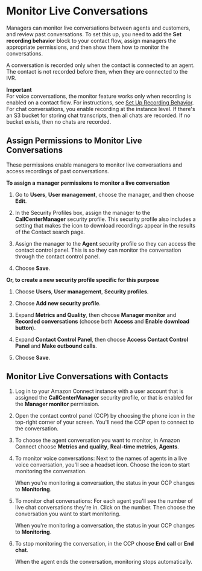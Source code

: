 # Monitor Live Conversations<a name="monitor-conversations"></a>

Managers can monitor live conversations between agents and customers, and review past conversations\. To set this up, you need to add the **Set recording behavior** block to your contact flow, assign managers the appropriate permissions, and then show them how to monitor the conversations\.

A conversation is recorded only when the contact is connected to an agent\. The contact is not recorded before then, when they are connected to the IVR\. 

**Important**  
For voice conversations, the monitor feature works only when recording is enabled on a contact flow\. For instructions, see [Set Up Recording Behavior](set-up-recordings.md)\.   
For chat conversations, you enable recording at the instance level\. If there's an S3 bucket for storing chat transcripts, then all chats are recorded\. If no bucket exists, then no chats are recorded\.

## Assign Permissions to Monitor Live Conversations<a name="monitor-conversations-permissions"></a>

These permissions enable managers to monitor live conversations and access recordings of past conversations\. 

**To assign a manager permissions to monitor a live conversation**

1. Go to **Users**, **User management**, choose the manager, and then choose **Edit**\.

1. In the Security Profiles box, assign the manager to the **CallCenterManager** security profile\. This security profile also includes a setting that makes the icon to download recordings appear in the results of the Contact search page\. 

1. Assign the manager to the **Agent** security profile so they can access the contact control panel\. This is so they can monitor the conversation through the contact control panel\.

1. Choose **Save**\. 

**Or, to create a new security profile specific for this purpose**

1. Choose **Users**, **User management**, **Security profiles**\. 

1. Choose **Add new security profile**\. 

1. Expand **Metrics and Quality**, then choose **Manager monitor** and **Recorded conversations** \(choose both **Access** and **Enable download button**\)\. 

1. Expand **Contact Control Panel**, then choose **Access Contact Control Panel** and **Make outbound calls**\. 

1. Choose **Save**\. 

## Monitor Live Conversations with Contacts<a name="w17aac40b8c11"></a>

1. Log in to your Amazon Connect instance with a user account that is assigned the **CallCenterManager** security profile, or that is enabled for the **Manager monitor** permission\.

1. Open the contact control panel \(CCP\) by choosing the phone icon in the top\-right corner of your screen\. You'll need the CCP open to connect to the conversation\. 

1. To choose the agent conversation you want to monitor, in Amazon Connect choose **Metrics and quality**, **Real\-time metrics**, **Agents**\.

1. To monitor voice conversations: Next to the names of agents in a live voice conversation, you'll see a headset icon\. Choose the icon to start monitoring the conversation\.

   When you're monitoring a conversation, the status in your CCP changes to **Monitoring**\.

1. To monitor chat conversations: For each agent you'll see the number of live chat conversations they're in\. Click on the number\. Then choose the conversation you want to start monitoring\. 

   When you're monitoring a conversation, the status in your CCP changes to **Monitoring**\.

1. To stop monitoring the conversation, in the CCP choose **End call** or **End chat**\.

   When the agent ends the conversation, monitoring stops automatically\.
